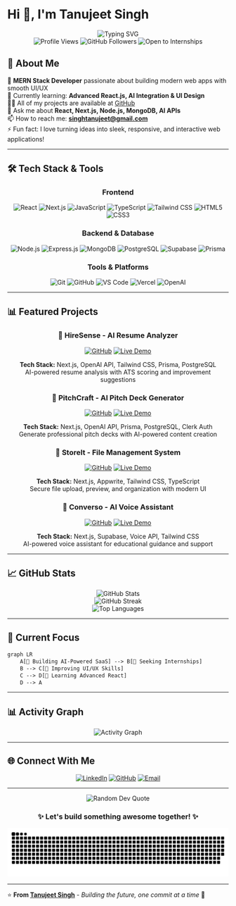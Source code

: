 # Hi 👋, I'm Tanujeet Singh

<div align="center">
  <img src="https://readme-typing-svg.demolab.com?font=Fira+Code&size=30&duration=3000&pause=1000&color=00D9FF&center=true&vCenter=true&width=600&lines=MERN+Stack+Developer;Full+Stack+Web+Developer;AI+%26+SaaS+Enthusiast;Building+Modern+Web+Apps" alt="Typing SVG" />
</div>

<div align="center">
  <img src="https://komarev.com/ghpvc/?username=Tanujeet&label=Profile%20views&color=0e75b6&style=flat" alt="Profile Views" />
  <img src="https://img.shields.io/github/followers/Tanujeet?label=Followers&style=social" alt="GitHub Followers">
  <img src="https://img.shields.io/badge/Open%20to-Internships-brightgreen?style=flat&logo=handshake" alt="Open to Internships">
</div>

## 🚀 About Me

🔭 **MERN Stack Developer** passionate about building modern web apps with smooth UI/UX  
🌱 Currently learning: **Advanced React.js, AI Integration & UI Design**  
👨‍💻 All of my projects are available at [GitHub](https://github.com/Tanujeet)  
💬 Ask me about **React, Next.js, Node.js, MongoDB, AI APIs**  
📫 How to reach me: **singhtanujeet@gmail.com**  
⚡ Fun fact: I love turning ideas into sleek, responsive, and interactive web applications!

---

## 🛠️ Tech Stack & Tools

<div align="center">

### Frontend
![React](https://img.shields.io/badge/React-20232A?style=for-the-badge&logo=react&logoColor=61DAFB)
![Next.js](https://img.shields.io/badge/Next.js-000000?style=for-the-badge&logo=nextdotjs&logoColor=white)
![JavaScript](https://img.shields.io/badge/JavaScript-323330?style=for-the-badge&logo=javascript&logoColor=F7DF1E)
![TypeScript](https://img.shields.io/badge/TypeScript-007ACC?style=for-the-badge&logo=typescript&logoColor=white)
![Tailwind CSS](https://img.shields.io/badge/Tailwind_CSS-38B2AC?style=for-the-badge&logo=tailwind-css&logoColor=white)
![HTML5](https://img.shields.io/badge/HTML5-E34F26?style=for-the-badge&logo=html5&logoColor=white)
![CSS3](https://img.shields.io/badge/CSS3-1572B6?style=for-the-badge&logo=css3&logoColor=white)

### Backend & Database
![Node.js](https://img.shields.io/badge/Node.js-339933?style=for-the-badge&logo=nodedotjs&logoColor=white)
![Express.js](https://img.shields.io/badge/Express.js-000000?style=for-the-badge&logo=express&logoColor=white)
![MongoDB](https://img.shields.io/badge/MongoDB-4EA94B?style=for-the-badge&logo=mongodb&logoColor=white)
![PostgreSQL](https://img.shields.io/badge/PostgreSQL-316192?style=for-the-badge&logo=postgresql&logoColor=white)
![Supabase](https://img.shields.io/badge/Supabase-181818?style=for-the-badge&logo=supabase&logoColor=white)
![Prisma](https://img.shields.io/badge/Prisma-3982CE?style=for-the-badge&logo=Prisma&logoColor=white)

### Tools & Platforms
![Git](https://img.shields.io/badge/Git-F05032?style=for-the-badge&logo=git&logoColor=white)
![GitHub](https://img.shields.io/badge/GitHub-100000?style=for-the-badge&logo=github&logoColor=white)
![VS Code](https://img.shields.io/badge/VS_Code-0078D4?style=for-the-badge&logo=visual%20studio%20code&logoColor=white)
![Vercel](https://img.shields.io/badge/Vercel-000000?style=for-the-badge&logo=vercel&logoColor=white)
![OpenAI](https://img.shields.io/badge/OpenAI-412991?style=for-the-badge&logo=openai&logoColor=white)


</div>

---

## 📊 Featured Projects

<div align="center">

### 🧠 HireSense - AI Resume Analyzer
[![GitHub](https://img.shields.io/badge/GitHub-100000?style=for-the-badge&logo=github&logoColor=white)](https://github.com/Tanujeet/hiresense)
[![Live Demo](https://img.shields.io/badge/Live-Demo-brightgreen?style=for-the-badge&logo=vercel)](https://hiresense.vercel.app)

**Tech Stack:** Next.js, OpenAI API, Tailwind CSS, Prisma, PostgreSQL  
AI-powered resume analysis with ATS scoring and improvement suggestions

### 🎯 PitchCraft - AI Pitch Deck Generator  
[![GitHub](https://img.shields.io/badge/GitHub-100000?style=for-the-badge&logo=github&logoColor=white)](https://github.com/Tanujeet/pitchcraft)
[![Live Demo](https://img.shields.io/badge/Live-Demo-brightgreen?style=for-the-badge&logo=vercel)](https://pitchcraft.vercel.app)

**Tech Stack:** Next.js, OpenAI API, Prisma, PostgreSQL, Clerk Auth  
Generate professional pitch decks with AI-powered content creation

### 📁 StoreIt - File Management System
[![GitHub](https://img.shields.io/badge/GitHub-100000?style=for-the-badge&logo=github&logoColor=white)](https://github.com/Tanujeet/storeit)
[![Live Demo](https://img.shields.io/badge/Live-Demo-brightgreen?style=for-the-badge&logo=vercel)](https://storeit.vercel.app)

**Tech Stack:** Next.js, Appwrite, Tailwind CSS, TypeScript  
Secure file upload, preview, and organization with modern UI

### 🎤 Converso - AI Voice Assistant
[![GitHub](https://img.shields.io/badge/GitHub-100000?style=for-the-badge&logo=github&logoColor=white)](https://github.com/Tanujeet/converso)
[![Live Demo](https://img.shields.io/badge/Live-Demo-brightgreen?style=for-the-badge&logo=vercel)](https://converso.vercel.app)

**Tech Stack:** Next.js, Supabase, Voice API, Tailwind CSS  
AI-powered voice assistant for educational guidance and support

</div>

---

## 📈 GitHub Stats

<div align="center">
  <img src="https://github-readme-stats.vercel.app/api?username=Tanujeet&show_icons=true&theme=radical&hide_border=true&count_private=true" alt="GitHub Stats" />
</div>

<div align="center">
  <img src="https://github-readme-streak-stats.herokuapp.com/?user=Tanujeet&theme=radical&hide_border=true" alt="GitHub Streak" />
</div>

<div align="center">
  <img src="https://github-readme-stats.vercel.app/api/top-langs/?username=Tanujeet&layout=compact&theme=radical&hide_border=true" alt="Top Languages" />
</div>

---

## 🎯 Current Focus

```mermaid
graph LR
    A[🚀 Building AI-Powered SaaS] --> B[💼 Seeking Internships]
    B --> C[🎨 Improving UI/UX Skills]
    C --> D[🔧 Learning Advanced React]
    D --> A
```

---
## 📊 Activity Graph

<div align="center">
  <img src="https://github-readme-activity-graph.vercel.app/graph?username=Tanujeet&theme=react-dark&hide_border=true" alt="Activity Graph" />
</div>

---

## 🌐 Connect With Me

<div align="center">
  
[![LinkedIn](https://img.shields.io/badge/LinkedIn-0077B5?style=for-the-badge&logo=linkedin&logoColor=white)](https://linkedin.com/in/tanujeetsingh)
[![GitHub](https://img.shields.io/badge/GitHub-100000?style=for-the-badge&logo=github&logoColor=white)](https://github.com/Tanujeet)
[![Email](https://img.shields.io/badge/Email-D14836?style=for-the-badge&logo=gmail&logoColor=white)](mailto:singhtanujeet@gmail.com)

</div>

---

<div align="center">
  <img src="https://quotes-github-readme.vercel.app/api?type=horizontal&theme=radical" alt="Random Dev Quote" />
</div>

<div align="center">
  <h3>✨ Let's build something awesome together! ✨</h3>
  <img src="https://raw.githubusercontent.com/platane/platane/output/github-contribution-grid-snake-dark.svg" alt="Snake animation" />
</div>

---

⭐ **From [Tanujeet Singh](https://github.com/Tanujeet)** - *Building the future, one commit at a time* 🚀


